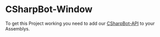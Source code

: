 # CSharpBot-Window
 To get this Project working you need to add our [CSharpBot-API]() to your Assemblys.
